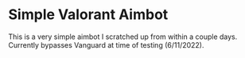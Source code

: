 # Simple Valorant Aimbot

This is a very simple aimbot I scratched up from within a couple days. Currently bypasses Vanguard at time of testing (6/11/2022).
